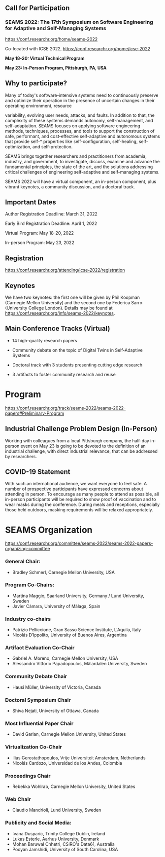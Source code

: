 ﻿## Call for Participation 
 ### SEAMS 2022: The 17th Symposium on Software Engineering for Adaptive and Self-Managing Systems
https://conf.researchr.org/home/seams-2022

Co-located with ICSE 2022, https://conf.researchr.org/home/icse-2022

**May 18-20: Virtual Technical Program**

**May 23: In-Person Program, Pittsburgh, PA, USA**

## Why to participate?

Many of today's software-intensive systems need to continuously preserve and optimize their operation in the presence of uncertain changes in their operating environment, resource

variability, evolving user needs, attacks, and faults. In addition to that, the complexity of these systems demands autonomy, self-management, and self-adaptation. SEAMS focuses on applying software engineering methods, techniques, processes, and tools to support the construction of safe, performant, and cost-effective self-adaptive and autonomous systems that provide self-* properties like self-configuration, self-healing, self-optimization, and self-protection.

SEAMS brings together researchers and practitioners from academia, industry, and government, to investigate, discuss, examine and advance the fundamental principles, the state of the art, and the solutions addressing critical challenges of engineering self-adaptive and self-managing systems.

SEAMS 2022 will have a virtual component, an in-person component, plus vibrant keynotes, a community discussion, and a doctoral track.


## Important Dates

Author Registration Deadline: March 31, 2022

Early Bird Registration Deadline: April 1, 2022

Virtual Program: May 18-20, 2022

In-person Program: May 23, 2022



## Registration
https://conf.researchr.org/attending/icse-2022/registration


## Keynotes

We have two keynotes: the first one will be given by Phil Koopman (Carnegie Mellon University) and the second one by Federica Sarro (University College London). Details may be found at https://conf.researchr.org/info/seams-2022/keynotes.



## Main Conference Tracks (Virtual)

- 14 high-quality research papers

- Community debate on the topic of Digital Twins in Self-Adaptive Systems

- Doctoral track with 3 students presenting cutting edge research

- 3 artifacts to foster community research and reuse



# Program

https://conf.researchr.org/track/seams-2022/seams-2022-papers#Preliminary-Program 



## Industrial Challenge Problem Design (In-Person)

Working with colleagues from a local Pittsburgh company, the half-day in-person event on May 23 is going to be devoted to the definition of an industrial challenge, with direct industrial relevance, that can be addressed by researchers.


## COVID-19 Statement
With such an international audience, we want everyone to feel safe. A number of prospective participants have expressed concerns about attending in person. To encourage as many people to attend as possible, all in-person participants will be required to show proof of vaccination and to wear masks during the conference. During meals and receptions, especially those held outdoors, masking requirements will be relaxed appropriately.


# SEAMS Organization

https://conf.researchr.org/committee/seams-2022/seams-2022-papers-organizing-committee

### General Chair:
* Bradley Schmerl, Carnegie Mellon University, USA

### Program Co-Chairs:
* Martina Maggio, Saarland University, Germany / Lund University, Sweden
* Javier Cámara, University of Málaga, Spain

### Industry co-chairs
* Patrizio Pelliccione, Gran Sasso Science Institute, L'Aquila, Italy
* Nicolás D’Ippolito, University of Buenos Aires, Argentina

### Artifact Evaluation Co-Chair
* Gabriel A. Moreno, Carnegie Mellon University, USA
* Alessandro Vittorio Papadopoulos, Mälardalen University, Sweden

### Community Debate Chair
* Hausi Müller, University of Victoria, Canada

### Doctoral Symposium Chair
* Shiva Nejati, University of Ottawa, Canada

### Most Influential Paper Chair
* David Garlan, Carnegie Mellon University, United States

### Virtualization Co-Chair
* Ilias Gerostathopoulos, Vrije Universiteit Amsterdam, Netherlands
* Nicolás Cardozo, Universidad de los Andes, Colombia

### Proceedings Chair
* Rebekka Wohlrab, Carnegie Mellon University, United States

### Web Chair
* Claudio Mandrioli, Lund University, Sweden

### Publicity and Social Media:

* Ivana Dusparic, Trinity College Dublin, Ireland
* Lukas Esterle, Aarhus University, Denmark
* Mohan Baruwal Chhetri, CSIRO's Data61, Australia
* Pooyan Jamshidi, University of South Carolina, USA
